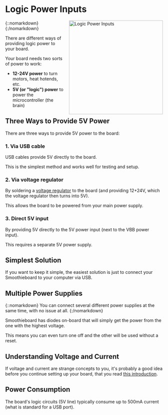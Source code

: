 
# Logic Power Inputs

{::nomarkdown}
<a href="/images/smoothieboard-logic-inputs.svg">
  <img src="/images/smoothieboard-logic-inputs.svg" alt="Logic Power Inputs" style="width: 300px; float: right; margin-left: 1rem;"/>
</a>
{:/nomarkdown}

There are different ways of providing logic power to your board.

Your board needs two sorts of power to work:

- **12-24V power** to turn motors, heat hotends, etc.
- **5V (or "logic") power** to power the microcontroller (the brain)

## Three Ways to Provide 5V Power

There are three ways to provide 5V power to the board:

### 1. Via USB cable

USB cables provide 5V directly to the board.

This is the simplest method and works well for testing and setup.

### 2. Via voltage regulator

By soldering a [voltage regulator](voltageregulator) to the board (and providing 12+24V, which the voltage regulator then turns into 5V).

This allows the board to be powered from your main power supply.

### 3. Direct 5V input

By providing 5V directly to the 5V power input (next to the VBB power input).

This requires a separate 5V power supply.

## Simplest Solution

If you want to keep it simple, the easiest solution is just to connect your Smoothieboard to your computer via USB.

## Multiple Power Supplies

{::nomarkdown}
<sl-alert variant="success" open>
  <sl-icon slot="icon" name="check-circle"></sl-icon>
  You can connect several different power supplies at the same time, with no issue at all.
</sl-alert>
{:/nomarkdown}

Smoothieboard has diodes on-board that will simply get the power from the one with the highest voltage.

This means you can even turn one off and the other will be used without a reset.

## Understanding Voltage and Current

If voltage and current are strange concepts to you, it's probably a good idea before you continue setting up your board, that you read [this introduction](https://learn.sparkfun.com/tutorials/voltage-current-resistance-and-ohms-law).

## Power Consumption

The board's logic circuits (5V line) typically consume up to 500mA current (what is standard for a USB port).
